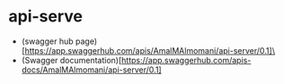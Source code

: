 # api-serve


 - (swagger hub page)[https://app.swaggerhub.com/apis/AmalMAlmomani/api-server/0.1]\
 - (Swagger documentation)[https://app.swaggerhub.com/apis-docs/AmalMAlmomani/api-server/0.1]